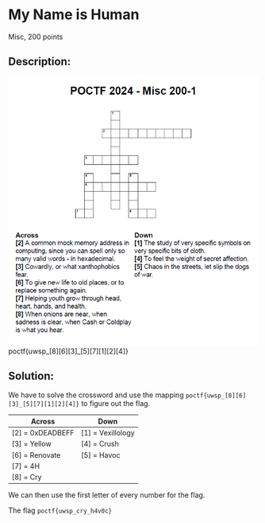 # My Name is Human
Misc, 200 points

## Description:

![Image](./images/Misc200-1.png)
poctf{uwsp_[8][6][3]_[5][7][1][2][4]}


## Solution:
We have to solve the crossword and use the mapping ``poctf{uwsp_[8][6][3]_[5][7][1][2][4]}`` to figure out the flag.

| **Across**    | **Down**     |
|---------------|--------------|
| [2] = 0xDEADBEFF | [1] = Vexillology |
| [3] = Yellow   | [4] = Crush   |
| [6] = Renovate | [5] = Havoc   |
| [7] = 4H       |              |
| [8] = Cry      |              |

We can then use the first letter of every number for the flag.

The flag ``poctf{uwsp_cry_h4v0c}``